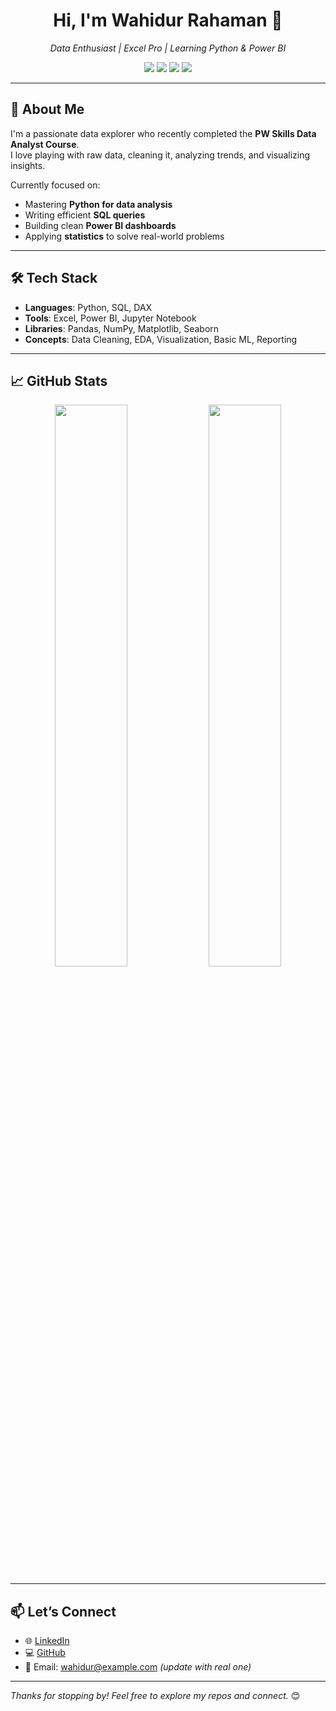 <!-- GitHub Profile README for Wahidur Rahaman -->

<h1 align="center">Hi, I'm Wahidur Rahaman 👋</h1>

<p align="center">
  <em>Data Enthusiast | Excel Pro | Learning Python & Power BI</em>
</p>

<p align="center">
  <img src="https://img.shields.io/badge/Excel-217346?style=for-the-badge&logo=microsoft-excel&logoColor=white" />
  <img src="https://img.shields.io/badge/SQL-005C84?style=for-the-badge&logo=postgresql&logoColor=white" />
  <img src="https://img.shields.io/badge/Python-3776AB?style=for-the-badge&logo=python&logoColor=white" />
  <img src="https://img.shields.io/badge/Power%20BI-F2C811?style=for-the-badge&logo=powerbi&logoColor=black" />
</p>

---

## 🧠 About Me

I'm a passionate data explorer who recently completed the **PW Skills Data Analyst Course**.  
I love playing with raw data, cleaning it, analyzing trends, and visualizing insights.

Currently focused on:

- Mastering **Python for data analysis**
- Writing efficient **SQL queries**
- Building clean **Power BI dashboards**
- Applying **statistics** to solve real-world problems

---

## 🛠️ Tech Stack

- **Languages**: Python, SQL, DAX  
- **Tools**: Excel, Power BI, Jupyter Notebook  
- **Libraries**: Pandas, NumPy, Matplotlib, Seaborn  
- **Concepts**: Data Cleaning, EDA, Visualization, Basic ML, Reporting

---

## 📈 GitHub Stats

<p align="center">
  <img src="https://github-readme-stats.vercel.app/api?username=Wahidur123&show_icons=true&theme=default" width="48%" />
  <img src="https://github-readme-streak-stats.herokuapp.com/?user=Wahidur123&theme=default" width="48%" />
</p>

---

## 📫 Let’s Connect

- 🌐 [LinkedIn](https://www.linkedin.com/in/wahidur-rahaman-22a42a20b)
- 💻 [GitHub](https://github.com/Wahidur123)
- 📧 Email: wahidur@example.com *(update with real one)*

---

*Thanks for stopping by! Feel free to explore my repos and connect.* 😊

